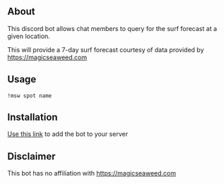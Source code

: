 ## About

This discord bot allows chat members to query for the surf forecast at a given location.

This will provide a 7-day surf forecast courtesy of data provided by https://magicseaweed.com

## Usage

```
!msw spot name
```

## Installation

[Use this link](https://top.gg/bot/764404927438913586) to add the bot to your server

## Disclaimer

This bot has no affiliation with https://magicseaweed.com